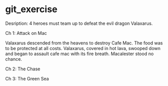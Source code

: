 # git_exercise

Desription:
4 heroes must team up to defeat the evil dragon Valaxarus.

Ch 1: Attack on Mac

Valaxarus descended from the heavens to destroy Cafe Mac. The food was to be protected at all costs. Valaxarus, covered in hot lava, swooped down and began to assault cafe mac with its fire breath. Macalester stood no chance.


Ch 2: The Chase

Ch 3: The Green Sea